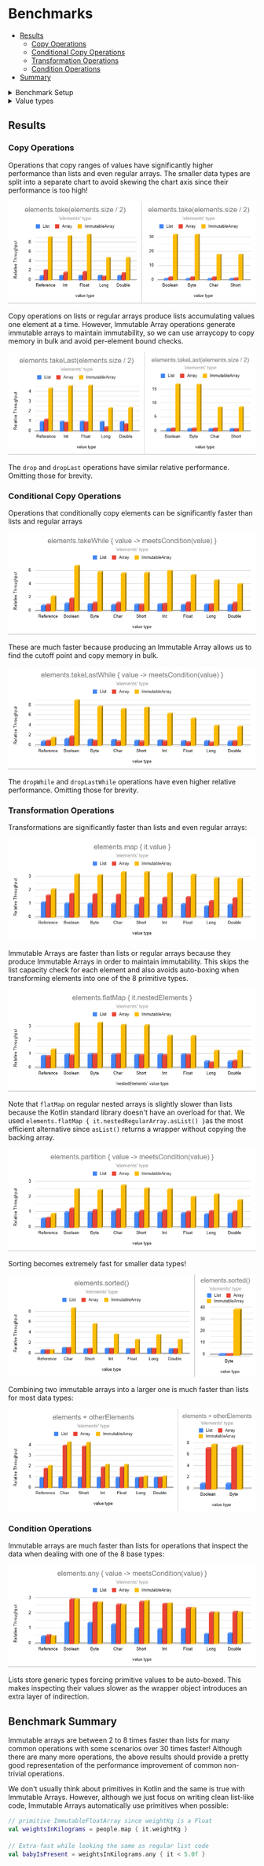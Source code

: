 # Benchmarks

* [Results](#results)
    * [Copy Operations](#copy-operations)
    * [Conditional Copy Operations](#conditional-copy-operations)
    * [Transformation Operations](#transformation-operations)
    * [Condition Operations](#condition-operations)
* [Summary](#benchmark-summary)

<details>
<summary>Benchmark Setup</summary>

### Measurement Process

Benchmarks use the [Java Microbenchmark Harness](https://github.com/openjdk/jmh) to ensure accurate results.

1,000 collections are randomly generated with sizes chosen from the following probability distribution in order to
resemble the real world:

- 35% between 0 and 10 elements
- 30% between 11 and 50 elements
- 20% between 51 and 200 elements
- 10% between 201 and 1,000 elements
- 5% between 1,001 and 10,000 elements

To measure the performance of an operation, we measure how many collections can be processed per second. This is
repeated across 27 configurations: 3 collection types (lists, arrays, & immutable arrays) and 9 data types (Boolean,
Int, String, etc.). When measuring the performance of a data type across the 3 collection types, each collection
operates on identical, randomly-generated data. See benchmark sources
in [pods4k-benchmarks](https://github.com/daniel-rusu/pods4k-benchmarks) for full details.

### Result Normalization

The relative throughput allows us say that an operation is `X` times faster when switching from one data structure to
another without talking about the exact throughput since that's dependent on the machine. So results are normalized
relative to the median list performance in each chart. Normalizing all results against the same value is important as
that allows us to gauge the impact of switching data structures, and also the impact of different data types.

**Example calculation:**

| Operation Performed On | Operation Throughput | Relative Throughput |
|------------------------|----------------------|---------------------|
| `List<Boolean>`        | `1,200` ops/sec      | `1.2`               |
| `List<Int>`*           | `1,000` ops/sec      | `1.0`               |
| `List<Float>`          | `900` ops/sec        | `0.9`               |
| `BooleanArray`         | `2,400` ops/sec      | `2.4`               |
| `IntArray`             | `2,000` ops/sec      | `2.0`               |
| `FloatArray`           | `1,800` ops/sec      | `1.8`               |

* Everything is normalized relative to `List<Int>` in this hypothetical example as that's the median list performance.

</details>

<details>
<summary>Value types</summary>

There are 9 Immutable Array types in this library. A generic `ImmutableArray<T>` and a primitive type for each of the 8
base types, such as `ImmutableIntArray`. Since regular arrays also have primitive variants, like-for-like comparisons
are made with regular arrays (eg.`ImmutableFloatArray` vs.`FloatArray`).

The Immutable Arrays library makes every effort to minimize auto-boxing without sacrificing readability so that clean
code is efficient by default. Developers write natural-looking code without thinking about primitives or auto-boxing and
the library automatically binds to the most efficient specialization:

```kotlin
val names = immutableArrayOf("Dan", "Jill") // ImmutableArray<String>
val luckyNumbers = immutableArrayOf(1, 2, 3) // ImmutableIntArray!!!
```

Unlike lists or regular arrays, working with Immutable Arrays makes it natural to end up operating on primitives even
when starting with generic types:

```kotlin
// people is an ImmutableArray<Person>
val weightsInKilograms = people.map { it.weightKg } // ImmutableFloatArray since weightKg is a Float
// ...

// Extra-fast without any extra developer effort!
val babyIsPresent = weightsInKilograms.any { it < 5.0f }
```

Benchmarking 9 value types (generic + 8 primitive types) aligns with the most natural usage of this library as
primitives are automatically used whenever possible.

</details>

## Results

### Copy Operations

Operations that copy ranges of values have significantly higher performance than lists and even regular arrays. The
smaller data types are split into a separate chart to avoid skewing the chart axis since their performance is too high!

![Memory Layout of immutable arrays](./resources/benchmarks/take.png)

Copy operations on lists or regular arrays produce lists accumulating values one element at a time. However, Immutable
Array operations generate immutable arrays to maintain immutability, so we can use arraycopy to copy memory in bulk and
avoid per-element bound checks.

![Memory Layout of immutable arrays](./resources/benchmarks/takeLast.png)

The `drop` and `dropLast` operations have similar relative performance. Omitting those for brevity.

### Conditional Copy Operations

Operations that conditionally copy elements can be significantly faster than lists and regular arrays

![Memory Layout of immutable arrays](./resources/benchmarks/takeWhile.png)

These are much faster because producing an Immutable Array allows us to find the cutoff point and copy memory in bulk.

![Memory Layout of immutable arrays](./resources/benchmarks/takeLastWhile.png)

The `dropWhile` and `dropLastWhile` operations have even higher relative performance. Omitting those for brevity.

### Transformation Operations

Transformations are significantly faster than lists and even regular arrays:

![Memory Layout of immutable arrays](./resources/benchmarks/map.png)

Immutable Arrays are faster than lists or regular arrays because they produce Immutable Arrays in order to maintain
immutability. This skips the list capacity check for each element and also avoids auto-boxing when transforming elements
into one of the 8 primitive types.

![Memory Layout of immutable arrays](./resources/benchmarks/flatmap.png)

Note that `flatMap` on regular nested arrays is slightly slower than lists because the Kotlin standard library doesn't
have an overload for that. We used `elements.flatMap { it.nestedRegularArray.asList() }`as the most efficient
alternative since `asList()` returns a wrapper without copying the backing array.

![Memory Layout of immutable arrays](./resources/benchmarks/partition.png)

Sorting becomes extremely fast for smaller data types!

![Memory Layout of immutable arrays](./resources/benchmarks/sorted.png)

Combining two immutable arrays into a larger one is much faster than lists for most data types:

![Memory Layout of immutable arrays](./resources/benchmarks/plusCollection.png)

### Condition Operations

Immutable arrays are much faster than lists for operations that inspect the data when dealing with one of the 8 base
types:

![Memory Layout of immutable arrays](./resources/benchmarks/any.png)

Lists store generic types forcing primitive values to be auto-boxed. This makes inspecting their values slower as the
wrapper object introduces an extra layer of indirection.

## Benchmark Summary

Immutable arrays are between 2 to 8 times faster than lists for many common operations with some scenarios over 30 times
faster!  Although there are many more operations, the above results should provide a pretty good representation of the
performance improvement of common non-trivial operations.

We don't usually think about primitives in Kotlin and the same is true with Immutable Arrays. However, although we just
focus on writing clean list-like code, Immutable Arrays automatically use primitives when possible:

```kotlin
// primitive ImmutableFloatArray since weightKg is a Float
val weightsInKilograms = people.map { it.weightKg }

// Extra-fast while looking the same as regular list code
val babyIsPresent = weightsInKilograms.any { it < 5.0f }
```

